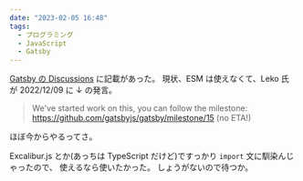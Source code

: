 ```yaml
---
date: "2023-02-05 16:48"
tags:
  - プログラミング
  - JavaScript
  - Gatsby
---
```


[Gatsby の Discussions](https://github.com/gatsbyjs/gatsby/discussions/31599)
に記載があった。
現状、ESM は使えなくて、Leko 氏が 2022/12/09 に ↓ の発言。

> We've started work on this, you can follow the milestone: <https://github.com/gatsbyjs/gatsby/milestone/15> (no ETA!)

ほぼ今からやるってさ。

Excalibur.js とか(あっちは TypeScript だけど)ですっかり `import` 文に馴染んじゃったので、
使えるなら使いたかった。
しょうがないので待つか。
